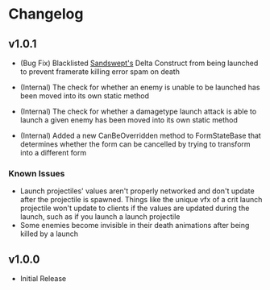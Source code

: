 # Changelog

## v1.0.1

 - (Bug Fix) Blacklisted [Sandswept's](https://thunderstore.io/package/SandsweptTeam/Sandswept) Delta Construct from being launched to prevent framerate killing error spam on death
 
 - (Internal) The check for whether an enemy is unable to be launched has been moved into its own static method
 - (Internal) The check for whether a damagetype launch attack is able to launch a given enemy has been moved into its own static method
 - (Internal) Added a new CanBeOverridden method to FormStateBase that determines whether the form can be cancelled by trying to transform into a different form
 
### Known Issues

 - Launch projectiles' values aren't properly networked and don't update after the projectile is spawned. Things like the unique vfx of a crit launch projectile won't update to clients if the values are updated during the launch, such as if you launch a launch projectile
 - Some enemies become invisible in their death animations after being killed by a launch
 
## v1.0.0

 - Initial Release
